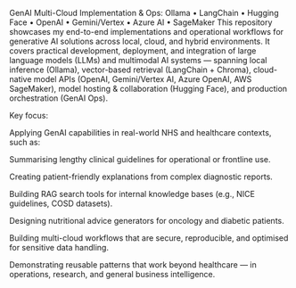 GenAI Multi-Cloud Implementation & Ops: Ollama • LangChain • Hugging Face • OpenAI • Gemini/Vertex • Azure AI • SageMaker
This repository showcases my end-to-end implementations and operational workflows for generative AI solutions across local, cloud, and hybrid environments.
It covers practical development, deployment, and integration of large language models (LLMs) and multimodal AI systems — spanning local inference (Ollama), vector-based retrieval (LangChain + Chroma), cloud-native model APIs (OpenAI, Gemini/Vertex AI, Azure OpenAI, AWS SageMaker), model hosting & collaboration (Hugging Face), and production orchestration (GenAI Ops).

Key focus:

Applying GenAI capabilities in real-world NHS and healthcare contexts, such as:

Summarising lengthy clinical guidelines for operational or frontline use.

Creating patient-friendly explanations from complex diagnostic reports.

Building RAG search tools for internal knowledge bases (e.g., NICE guidelines, COSD datasets).

Designing nutritional advice generators for oncology and diabetic patients.

Building multi-cloud workflows that are secure, reproducible, and optimised for sensitive data handling.

Demonstrating reusable patterns that work beyond healthcare — in operations, research, and general business intelligence.

